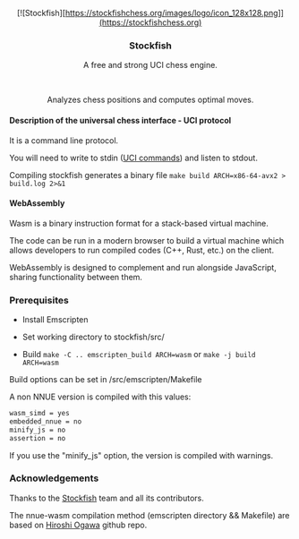 <div align="center">

[![Stockfish][https://stockfishchess.org/images/logo/icon_128x128.png]](https://stockfishchess.org)

<h3>Stockfish</h3>

<p>A free and strong UCI chess engine.</p>
<br>
<p>Analyzes chess positions and computes optimal moves.</p>
</div>

#### Description of the universal chess interface - UCI protocol

It is a command line protocol.

You will need to write to stdin ([UCI commands](https://backscattering.de/chess/uci/)) and listen to stdout.

Compiling stockfish generates a binary file `make build ARCH=x86-64-avx2 > build.log 2>&1`

#### WebAssembly 

Wasm is a binary instruction format for a stack-based virtual machine.

The code can be run in a modern browser to build a virtual machine which allows developers to run compiled codes (C++, Rust, etc.) on the client.

WebAssembly is designed to complement and run alongside JavaScript, sharing functionality between them.


### Prerequisites

* Install Emscripten

* Set working directory to stockfish/src/

* Build  `make -C .. emscripten_build ARCH=wasm` or `make -j build ARCH=wasm`

Build options can be set in /src/emscripten/Makefile

A non NNUE version is compiled with this values:
```sh
wasm_simd = yes
embedded_nnue = no
minify_js = no
assertion = no 
```

If you use the "minify_js" option, the version is compiled with warnings.



### Acknowledgements

Thanks to the [Stockfish](https://github.com/official-stockfish/Stockfish) team and all its contributors.

The nnue-wasm compilation method (emscripten directory && Makefile) are based on [Hiroshi Ogawa](https://github.com/hi-ogawa/Stockfish) github repo.

